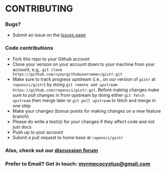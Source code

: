 # CONTRIBUTING #

### Bugs?

* Submit an issue on the [Issues page](https://github.com/ropensci/gistr/issues)

### Code contributions

* Fork this repo to your Github account
* Clone your version on your account down to your machine from your account, e.g,. `git clone https://github.com/<yourgithubusername>/gistr.git`
* Make sure to track progress upstream (i.e., on our version of `gistr` at `ropensci/gistr`) by doing `git remote add upstream https://github.com/ropensci/gistr.git`. Before making changes make sure to pull changes in from upstream by doing either `git fetch upstream` then merge later or `git pull upstream` to fetch and merge in one step
* Make your changes (bonus points for making changes on a new feature branch)
* Please do write a test(s) for your changes if they affect code and not just docs
* Push up to your account
* Submit a pull request to home base at `ropensci/gistr`

### Also, check out our [discussion forum](https://discuss.ropensci.org)

### Prefer to Email? Get in touch: [myrmecocystus@gmail.com](mailto:myrmecocystus@gmail.com)

